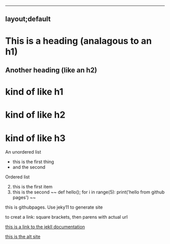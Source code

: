 -----------
layout;default
----------

This is a heading (analagous to an h1)
========


Another heading (like an h2)
----

# kind of like h1

# kind of like h2

# kind of like h3

An unordered list
* this is the first thing
* and the second

Ordered list


2. this is the first item
3. this is the second 
~~
def hello();
for i in range(5):
print('hello from github pages')
~~

this is githubpages. Use jeky11 to generate site

to creat a link: square brackets, then parens with actual url

[this is a link to the jekll documentation](https://jekyllrb.com/)

[this is the alt site](https://www.google.com/url?sa=i&rct=j&q=&esrc=s&source=images&cd=&cad=rja&uact=8&ved=0ahUKEwjyjruivJnXAhUGQyYKHWb7BVkQjRwIBw&url=https%3A%2F%2Fwww.w3schools.com%2Fcss%2Ftryit.asp%3Ffilename%3Dtrycss_dropdown_image&psig=AOvVaw0QsQMITNRBmWCurXdbcCQZ&ust=1509491523808656)

